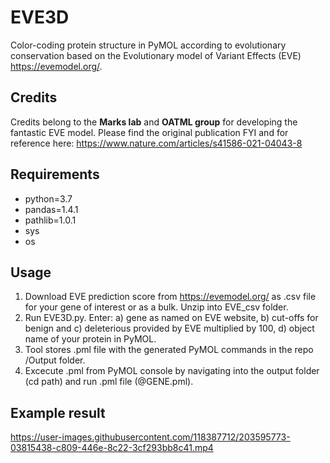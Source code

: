 # EVE3D
Color-coding protein structure in PyMOL according to evolutionary conservation based on the Evolutionary model of Variant Effects (EVE) https://evemodel.org/.

## Credits
Credits belong to the **Marks lab** and **OATML group**  for developing the fantastic EVE model. Please find the original publication FYI and for reference here: https://www.nature.com/articles/s41586-021-04043-8

## Requirements

- python=3.7
- pandas=1.4.1
- pathlib=1.0.1
- sys
- os

## Usage

1. Download EVE prediction score from https://evemodel.org/ as .csv file for your gene of interest or as a bulk. Unzip into EVE_csv folder.
2. Run EVE3D.py. Enter: a) gene as named on EVE website, b) cut-offs for benign and c) deleterious provided by EVE multiplied by 100, d) object name of your protein in PyMOL.
3. Tool stores .pml file with the generated PyMOL commands in the repo /Output folder.
4. Excecute .pml from PyMOL console by navigating into the output folder (cd path) and run .pml file (@GENE.pml).

## Example result



https://user-images.githubusercontent.com/118387712/203595773-03815438-c809-446e-8c22-3cf293bb8c41.mp4

